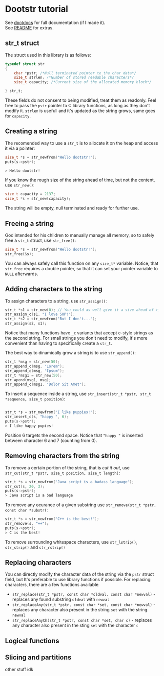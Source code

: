 
# Dootstr tutorial

See [dootdocs](dootdocs.md) for full documentation (if I made it).  
See [README](README.md) for extras.

## str_t struct

The struct used in this library is as follows:

```C
typedef struct str
{
    char *pstr; /*Null terminated pointer to the char data*/
    size_t strlen; /*Number of stored readable characters*/
    size_t capacity; /*Current size of the allocated memory block*/

} str_t;
```

These fields do not consent to being modified, treat them as readonly. Feel free to pass the ```pstr``` pointer to C library functions, as long as they don't modify it. ```strlen``` is usefull and it's updated as the string grows, same goes for ```capacity```.

## Creating a string

The recomended way to use a ```str_t``` is to allocate it on the heap and access it via a pointer:

```C
size_t *s = str_newfrom("Hello dootstr!");
puts(s->pstr);

> Hello dootstr!
```

If you know the rough size of the string ahead of time, but not the content, use ```str_new()```:

```C
size_t capacity = 2137;
size_t *s = str_new(capacity);
```

The string will be empty, null terminated and ready for further use.

## Freeing a string

God intended for his children to manually manage all memory, so to safely free a ```str_t``` struct, use ```str_free()```:

```C
size_t *s = str_newfrom("Hello dootstr!");
str_free(&s);
```

You can always safely call this function on any ```size_t*``` variable.
Notice, that ```str_free``` requires a double pointer, so that it can set your pointer variable to ```NULL``` afterwards.

## Adding characters to the string

To assign characters to a string, use ```str_assign()```:

```C
str_t *s1 = str_new(0); // You could as well give it a size ahead of time
str_assign_c(s1, "I love SOP!");
str_t *s2 = str_newfrom("But I don't...");
str_assign(s2, s1);
```

Notice that many functions have ```_c``` variants that accept c-style strings as the second string. For small strings you don't need to modify, it's more convenient than having to specifically create a ```str_t```.

The best way to dinamically grow a string is to use ```str_append()```:

```C
str_t *msg = str_new(50);
str_append_c(msg, "Lorem");
str_append_c(msg, "Ipsum");
str_t *msg1 = str_new(50);
str_apend(msg1, msg);
str_append_c(msg1, "Dolor Sit Amet");
```

To insert a sequence inside a string, use ```str_insert(str_t *pstr, str_t *sequence, size_t position)```:

```C

str_t *s = str_newfrom("I like puppies!");
str_insert_c(s, "happy ", 6);
puts(s->pstr);
> I like happy pupies!
```

Position 6 targets the second space. Notice that ```"happy "``` is inserted between character 6 and 7 (counting from 0).

## Removing characters from the string

To remove a certain portion of the string, that is *cut it out*, use ```str_cut(str_t *pstr, size_t position, size_t length)```:

```C
str_t *s = str_newfrom("Java script is a badass language");
str_cut(s, 20, 3);
puts(s->pstr);
> Java script is a bad language
```

To remove any ocurance of a given substring use ```str_remove(str_t *pstr, const char *substr)```:

```C
str_t *s = str_newfrom("C++ is the best!");
str_remove(s, "++");
puts(s->pstr);
> C is the best!
```

To remove surrounding whitespace characters, use ```str_lstrip()```, ```str_strip()``` and ```str_rstrip()```

## Replacing characters

You can directly modify the character data of the string via the ```pstr``` struct field, but It's preferable to use library functions if possible. For replacing characters, there are a few functions available:

+ ```str_replace(str_t *pstr, const char *oldval, const char *newval)``` - replaces any found substring ```oldval``` with ```newval```
+ ```str_replaceAny(str_t *pstr, const char *set, const char *newval)``` - replaces any character also present in the string  ```set``` with the string ```newval```
+ ```str_replaceAnyCh(str_t *pstr, const char *set, char c)``` - replaces any character also present in the sting ```set``` with the character ```c```

## Logical functions

## Slicing and partitions

other stuff idk
